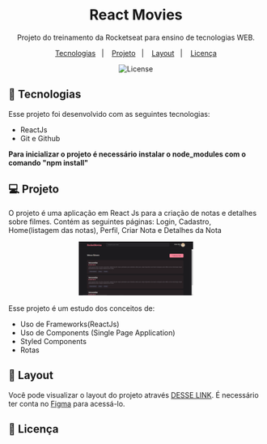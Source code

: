 <h1 align="center"> React Movies</h1>

<p align="center">
Projeto do treinamento da Rocketseat para ensino de tecnologias WEB.
</p>

<p align="center">
  <a href="#-tecnologias">Tecnologias</a>&nbsp;&nbsp;&nbsp;|&nbsp;&nbsp;&nbsp;
  <a href="#-projeto">Projeto</a>&nbsp;&nbsp;&nbsp;|&nbsp;&nbsp;&nbsp;
  <a href="#-layout">Layout</a>&nbsp;&nbsp;&nbsp;|&nbsp;&nbsp;&nbsp;
  <a href="#memo-licença">Licença</a>
</p>

<p align="center">
  <img alt="License" src="https://img.shields.io/static/v1?label=license&message=MIT&color=49AA26&labelColor=000000">
</p>


## 🚀 Tecnologias

Esse projeto foi desenvolvido com as seguintes tecnologias:

- ReactJs
- Git e Github

**Para inicializar o projeto é necessário instalar o node_modules com o comando "npm install"**

## 💻 Projeto

O projeto é uma aplicação em React Js para a criação de notas e detalhes sobre filmes. Contém as seguintes páginas: Login, Cadastro, Home(listagem das notas), Perfil, Criar Nota e Detalhes da Nota 

<div align="center" margin="auto" width="100%">
  <img alt="projeto Treine.me" src=".github/projeto.png" width="45%">
</div>

Esse projeto é um estudo dos conceitos de:
- Uso de Frameworks(ReactJs)
- Uso de Components (Single Page Application)
- Styled Components
- Rotas

## 🔖 Layout

Você pode visualizar o layout do projeto através [DESSE LINK](https://www.figma.com/file/UObYagRzmvi5PY4HhmzEHM/RocketMovies/duplicate). É necessário ter conta no [Figma](https://figma.com) para acessá-lo.

## :memo: Licença